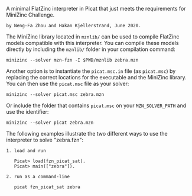 A minimal FlatZinc interpreter in Picat that just meets the 
requirements for MiniZinc Challenge. 

    by Neng-Fa Zhou and Hakan Kjellerstrand, June 2020.

The MiniZinc library located in `mznlib/` can be used to compile FlatZinc
models compatible with this interpreter. You can compile these models directly
by including the `mznlib/` folder in your compilation command:
```
minizinc --solver mzn-fzn -I $PWD/mznlib zebra.mzn
```

Another option is to instantiate the `picat.msc.in` file (as `picat.msc`) by
replacing the correct locations for the executable and the MiniZinc library.
You can then use the `picat.msc` file as your solver:
```
minizinc --solver picat.msc zebra.mzn
```
Or include the folder that contains `picat.msc` on your `MZN_SOLVER_PATH` and
use the identifier:
```
minizinc --solver picat zebra.mzn
```
	
The following examples illustrate the two different ways to use
the interpreter to solve "zebra.fzn":

    1. load and run

       Picat> load(fzn_picat_sat).
       Picat> main(["zebra"]).

    2. run as a command-line

       picat fzn_picat_sat zebra
